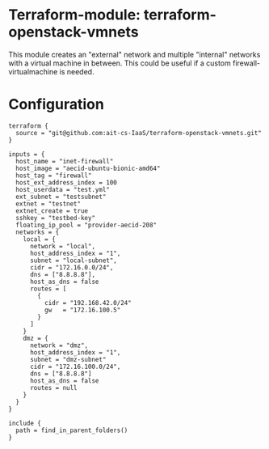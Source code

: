 # Terraform-module: terraform-openstack-vmnets

This module creates an "external" network and multiple "internal" networks with a virtual machine in between. This
could be useful if a custom firewall-virtualmachine is needed.

# Configuration


```
terraform {
  source = "git@github.com:ait-cs-IaaS/terraform-openstack-vmnets.git"
}

inputs = {
  host_name = "inet-firewall"
  host_image = "aecid-ubuntu-bionic-amd64"
  host_tag = "firewall"
  host_ext_address_index = 100
  host_userdata = "test.yml"
  ext_subnet = "testsubnet"
  extnet = "testnet"
  extnet_create = true
  sshkey = "testbed-key"
  floating_ip_pool = "provider-aecid-208"
  networks = {
    local = {
      network = "local",
      host_address_index = "1",
      subnet = "local-subnet",
      cidr = "172.16.0.0/24",
      dns = ["8.8.8.8"],
      host_as_dns = false
      routes = [
        {
          cidr = "192.168.42.0/24"
          gw   = "172.16.100.5"
        }
      ]
    }
    dmz = {
      network = "dmz",
      host_address_index = "1",
      subnet = "dmz-subnet"
      cidr = "172.16.100.0/24",
      dns = ["8.8.8.8"]
      host_as_dns = false
      routes = null
    }
  }
}

include {
  path = find_in_parent_folders()
}
```
